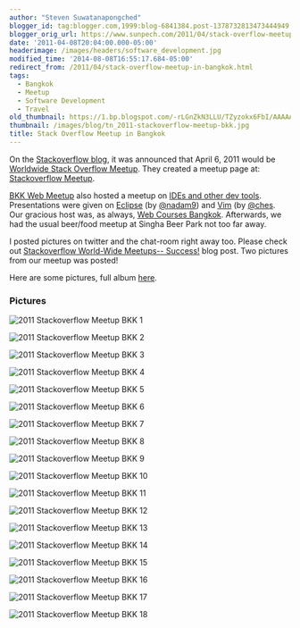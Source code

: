 ```yaml
---
author: "Steven Suwatanapongched"
blogger_id: tag:blogger.com,1999:blog-6841384.post-1378732813473444949
blogger_orig_url: https://www.sunpech.com/2011/04/stack-overflow-meetup-in-bangkok.html
date: '2011-04-08T20:04:00.000-05:00'
headerimage: /images/headers/software_development.jpg
modified_time: '2014-08-08T16:55:17.684-05:00'
redirect_from: /2011/04/stack-overflow-meetup-in-bangkok.html
tags:
  - Bangkok
  - Meetup
  - Software Development
  - Travel
old_thumbnail: https://1.bp.blogspot.com/-rLGnZkN3LLU/TZyzokx6FbI/AAAAAAAAlKU/Jef39GJ7jWk/s800/IMG_5316.JPG
thumbnail: /images/blog/tn_2011-stackoverflow-meetup-bkk.jpg
title: Stack Overflow Meetup in Bangkok
---
```


On the [Stackoverflow blog](https://blog.stackoverflow.com), it was announced that April 6, 2011 would be [Worldwide Stack Overflow Meetup](https://blog.stackoverflow.com/2011/03/stack-overflow-meetups-april-6/). They created a meetup page at: [Stackoverflow Meetup](https://www.meetup.com/stackoverflow/).

[BKK Web Meetup](https://www.meetup.com/bkk-web/) also hosted a meetup on [IDEs and other dev tools](https://www.meetup.com/bkk-web/events/17072017/). Presentations were given on [Eclipse](https://eclipse.org/) (by [@nadam9](https://twitter.com/#!/nadam9)) and [Vim](https://www.vim.org/) (by [@ches](https://twitter.com/#!/ches). Our gracious host was, as always, [Web Courses Bangkok](https://www.webcoursesbangkok.com/). Afterwards, we had the usual beer/food meetup at Singha Beer Park not too far away.

I posted pictures on twitter and the chat-room right away too. Please check out [Stackoverflow World-Wide Meetups-- Success!](https://blog.stackoverflow.com/2011/04/stack-overflow-world-wide-meetups-success/) blog post. Two pictures from our meetup was posted!

Here are some pictures, full album [here](https://photos.app.goo.gl/2toG62Tu9CyfqMHw6).

### Pictures

![2011 Stackoverflow Meetup BKK 1](/images/blog/IMG_5316.jpg)

![2011 Stackoverflow Meetup BKK 2](/images/blog/IMG_5318.jpg)

![2011 Stackoverflow Meetup BKK 3](/images/blog/IMG_5319.jpg)

![2011 Stackoverflow Meetup BKK 4](/images/blog/IMG_5320.jpg)

![2011 Stackoverflow Meetup BKK 5](/images/blog/IMG_5321.jpg)

![2011 Stackoverflow Meetup BKK 6](/images/blog/IMG_5322.jpg)

![2011 Stackoverflow Meetup BKK 7](/images/blog/IMG_5326.jpg)

![2011 Stackoverflow Meetup BKK 8](/images/blog/IMG_5327.jpg)

![2011 Stackoverflow Meetup BKK 9](/images/blog/IMG_5329.jpg)

![2011 Stackoverflow Meetup BKK 10](/images/blog/IMG_5333.jpg)

![2011 Stackoverflow Meetup BKK 11](/images/blog/IMG_5334.jpg)

![2011 Stackoverflow Meetup BKK 12](/images/blog/IMG_5337.jpg)

![2011 Stackoverflow Meetup BKK 13](/images/blog/IMG_5339.jpg)

![2011 Stackoverflow Meetup BKK 14](/images/blog/IMG_5341.jpg)

![2011 Stackoverflow Meetup BKK 15](/images/blog/IMG_5342.jpg)

![2011 Stackoverflow Meetup BKK 16](/images/blog/IMG_5344.jpg)

![2011 Stackoverflow Meetup BKK 17](/images/blog/IMG_5351.jpg)

![2011 Stackoverflow Meetup BKK 18](/images/blog/IMG_5355.jpg)
